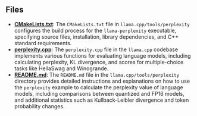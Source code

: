 
## Files
- **[CMakeLists.txt](perplexity/CMakeLists.txt.driver.md)**: The `CMakeLists.txt` file in `llama.cpp/tools/perplexity` configures the build process for the `llama-perplexity` executable, specifying source files, installation, library dependencies, and C++ standard requirements.
- **[perplexity.cpp](perplexity/perplexity.cpp.driver.md)**: The `perplexity.cpp` file in the `llama.cpp` codebase implements various functions for evaluating language models, including calculating perplexity, KL divergence, and scores for multiple-choice tasks like HellaSwag and Winogrande.
- **[README.md](perplexity/README.md.driver.md)**: The `README.md` file in the `llama.cpp/tools/perplexity` directory provides detailed instructions and explanations on how to use the `perplexity` example to calculate the perplexity value of language models, including comparisons between quantized and FP16 models, and additional statistics such as Kullback-Leibler divergence and token probability changes.
